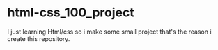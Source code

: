 # html-css_100_project
I  just learning Html/css so i make some small project that's the reason i create this repository.
